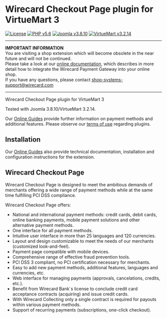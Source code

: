 # Wirecard Checkout Page plugin for VirtueMart 3

[![License](https://img.shields.io/badge/license-GPLv2-blue.svg)](https://raw.githubusercontent.com/wirecard/VirtueMart3-WCP/master/LICENSE)
[![PHP v5.6](https://img.shields.io/badge/PHP-v5.6-yellow.svg)](http://www.php.net)
[![Joomla v3.8.10](https://img.shields.io/badge/Joomla-v3.8.10-green.svg)](https://www.joomla.org)
[![VirtueMart v3.2.14](https://img.shields.io/badge/VirtueMart-v3.2.14-green.svg)](https://www.virtuemart.de/)

----
**IMPORTANT INFORMATION**  
You are visiting a shop extension which will become obsolete in the near future and will not be continued.  
Please take a look at our [online documentation](https://doc.wirecard.com), which describes in more detail how to integrate the Wirecard Payment Gateway into your online shop.  
If you have any questions, please contact shop-systems-support@wirecard.com  

----

Wirecard Checkout Page plugin for VirtueMart 3

Tested with	Joomla 3.8.10/VirtueMart 3.2.14.

Our [Online Guides](https://guides.wirecard.at/) provide further information on payment methods and additional features. Please observe our [terms of use](https://guides.wirecard.at/shop_plugins:info#terms_of_use) regarding plugins.

## Installation
Our [Online Guides](https://guides.wirecard.at/shop_plugins:virtuemart_wcp:start "Installation details") also provide technical documentation, installation and configuration instructions for the extension.


## Wirecard Checkout Page
Wirecard Checkout Page is designed to meet the ambitious demands of merchants offering a wide range of payment methods while at the same time fulfilling PCI DSS compliance.

Wirecard Checkout Page offers:
- National and international payment methods: credit cards, debit cards, online banking payments, mobile payment solutions and other alternative payment methods.
- One interface for all payment methods.
- Intuitive user interface in more than 25 languages and 120 currencies.
- Layout and design customizable to meet the needs of our merchants (customized look-and-feel).
- Payment page compatible with mobile devices.
- Comprehensive range of effective fraud prevention tools.
- PCI DSS 3 compliant, no PCI certification necessary for merchants.
- Easy to add new payment methods, additional features, languages and currencies, etc.
- Web interface for managing payments (approvals, cancelations, credits, etc.).
- Benefit from Wirecard Bank´s license to conclude credit card acceptance contracts (acquiring) and issue credit cards.
- With Wirecard Collecting only a single contract is required for payouts within various payment methods.
- Support of recurring payments (subscriptions, one-click checkout).
